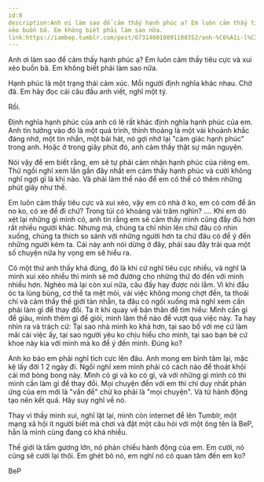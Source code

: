 ```yaml
---
id:8
description:Anh ơi làm sao để cảm thấy hạnh phúc ạ? Em luôn cảm thấy tiêu cực và xui
xẻo buồn bã. Em không biết phải làm sao nữa.
link:https://iambep.tumblr.com/post/673146010891108352/anh-%C6%A1i-l%C3%A0m-sao-%C4%91%E1%BB%83-c%E1%BA%A3m-th%E1%BA%A5y-h%E1%BA%A1nh-ph%C3%BAc-%E1%BA%A1-em-lu%C3%B4n
---
```


Anh ơi làm sao để cảm thấy hạnh phúc ạ? Em luôn cảm thấy tiêu cực và xui
xẻo buồn bã. Em không biết phải làm sao nữa.

Hạnh phúc là một trạng thái cảm xúc. Mỗi người định nghĩa khác nhau. Chờ
đã. Em hãy đọc cái câu đầu anh viết, nghĩ một tý.

Rồi.

Định nghĩa hạnh phúc của anh có lẽ rất khác định nghĩa hạnh phúc của em.
Anh tin tưởng vào đó là một quá trình, thỉnh thoảng là một vài khoảnh khắc
đáng nhớ, một tin nhắn, một bài hát, nó gợi nhớ lại "cảm giác hạnh phúc"
trong anh. Hoặc ở trong giây phút đó, anh cảm thấy thật sự mãn nguyện.

Nói vậy để em biết rằng, em sẽ tự phải cảm nhận hạnh phúc của riêng em.
Thử ngồi nghĩ xem lần gần đây nhất em cảm thấy hạnh phúc và cười không nghĩ
ngợi gì là khi nào. Và phải làm thế nào để em có thể có thêm những phút
giây như thế.

Em luôn cảm thấy tiêu cực và xui xẻo, vậy em có nhà ở ko, em có cơm để ăn
no ko, có xe để đi chứ? Trong túi có khoảng vài trăm nghìn? .... Khi em
dò xét lại những gì mình có, anh tin rằng em sẽ cảm thấy mình cũng đầy đủ
hơn rất nhiều người khác. Nhưng mà, chúng ta chỉ nhìn lên chứ đâu có nhìn
xuống, chúng ta thích so sánh với những người hơn ta chứ đâu có để ý đến
những người kém ta. Cái này anh nói dừng ở đây, phải sau đây trải qua một
số chuyện nữa hy vọng em sẽ hiểu ra.

Có một thứ anh thấy khá đúng, đó là khi cứ nghĩ tiêu cực nhiều, và nghĩ
là mình xui xẻo nhiều thì mình sẽ mở đường cho những thứ đó đến với mình
nhiều hơn. Nghèo mà lại còn xui nữa, câu đấy hay được nói lắm. Vì khi đầu
óc ta lùng bùng, cơ thể ta mệt mỏi, vài việc không mong chợt đến, ta thoái
chí và cảm thấy thế giới tàn nhẫn, ta đâu có ngồi xuống mà nghĩ xem cần
phải làm gì để thay đổi. Ta ít khi quay về bản thân để tìm hiểu: Mình cần
gì để giàu, mình thêm gì để giỏi, mình làm thế nào để vượt qua việc này.
Ta hay nhìn ra và trách cứ: Tại sao nhà mình ko khá hơn, tại sao bố với
mẹ cứ làm mãi cái việc ấy, tại sao người yêu ko chịu hiểu cho mình, tại
sao bạn bè cứ khoe này kia với mình mà ko để ý đến mình. Đúng ko?

Anh ko bảo em phải nghĩ tích cực lên đâu. Anh mong em bình tâm lại, mặc
kệ lấy đời 1 2 ngày đi. Ngồi nghĩ xem mình phải có cách nào để thoát khỏi
cái mớ bòng bong này. Mình có gì và ko có gì, và với những gì mình có thì
mình cần làm gì để thay đổi. Mọi chuyện đến với em thì chỉ duy nhất phản
ứng của em mới là "vấn đề" chứ ko phải là "mọi chuyện". Và từ hành động
tạo nên kết quả. Hãy suy nghĩ về nó.

Thay vì thấy mình xui, nghĩ lật lại, mình còn internet để lên Tumblr, một
mạng xã hội ít người biết mà chơi và đặt một câu hỏi với một ông tên là
BeP, hẳn là mình cũng đang có khá nhiều.

Thế giới là tấm gương lớn, nó phản chiếu hành động của em. Em cười, nó cũng
sẽ cười lại thôi. Em ghét bỏ nó, em nghĩ nó có quan tâm đến em ko?

BeP